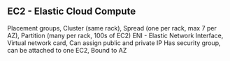 ## EC2 - Elastic Cloud Compute
Placement groups, Cluster (same rack), Spread (one per rack, max 7 per AZ), Partition (many per rack, 100s of EC2)
ENI - Elastic Network Interface, Virtual network card, Can assign public and private IP
Has security group, can be attached to one EC2, Bound to AZ
